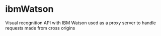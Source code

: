 # ibmWatson

Visual recognition API with IBM Watson used as a proxy server to handle requests made from cross origins
